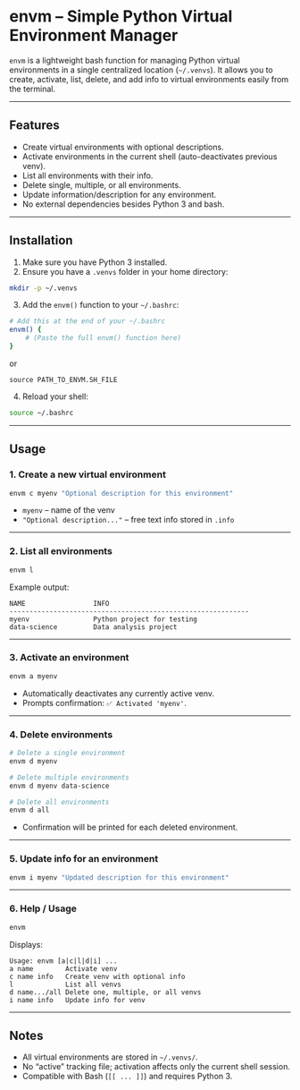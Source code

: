 # envm – Simple Python Virtual Environment Manager

`envm` is a lightweight bash function for managing Python virtual environments in a single centralized location (`~/.venvs`). It allows you to create, activate, list, delete, and add info to virtual environments easily from the terminal.

---

## Features

- Create virtual environments with optional descriptions.  
- Activate environments in the current shell (auto-deactivates previous venv).  
- List all environments with their info.  
- Delete single, multiple, or all environments.  
- Update information/description for any environment.  
- No external dependencies besides Python 3 and bash.  

---

## Installation

1. Make sure you have Python 3 installed.
2. Ensure you have a `.venvs` folder in your home directory:

```bash
mkdir -p ~/.venvs
```

3. Add the `envm()` function to your `~/.bashrc`:

```bash
# Add this at the end of your ~/.bashrc
envm() {
    # (Paste the full envm() function here)
}
```
or

```
source PATH_TO_ENVM.SH_FILE
```

4. Reload your shell:

```bash
source ~/.bashrc
```

---

## Usage

### 1. Create a new virtual environment

```bash
envm c myenv "Optional description for this environment"
```

- `myenv` – name of the venv  
- `"Optional description..."` – free text info stored in `.info`  

---

### 2. List all environments

```bash
envm l
```

Example output:

```
NAME                 INFO
------------------------------------------------------------
myenv                Python project for testing
data-science         Data analysis project
```

---

### 3. Activate an environment

```bash
envm a myenv
```

- Automatically deactivates any currently active venv.  
- Prompts confirmation: `✅ Activated 'myenv'`.

---

### 4. Delete environments

```bash
# Delete a single environment
envm d myenv

# Delete multiple environments
envm d myenv data-science

# Delete all environments
envm d all
```

- Confirmation will be printed for each deleted environment.  

---

### 5. Update info for an environment

```bash
envm i myenv "Updated description for this environment"
```

---

### 6. Help / Usage

```bash
envm
```

Displays:

```
Usage: envm [a|c|l|d|i] ...
a name        Activate venv
c name info   Create venv with optional info
l             List all venvs
d name.../all Delete one, multiple, or all venvs
i name info   Update info for venv
```

---

## Notes

- All virtual environments are stored in `~/.venvs/`.  
- No “active” tracking file; activation affects only the current shell session.  
- Compatible with Bash (`[[ ... ]]`) and requires Python 3.

